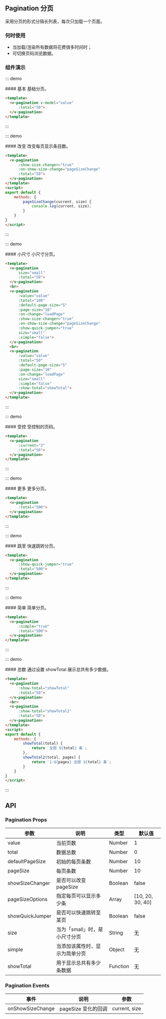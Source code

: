 <script>
export default {
    data: ()=> ({
        value: 1
    }),
    methods: {
        pageSizeChange(current, size) {
            console.log(current, size);
        },
        showTotal(total) {
            return `全部 ${total} 条`;
        },
        showTotal2(total,pages) {
            return `1-${pages} 全部 ${total} 条`;
        },
        loadPage(i) {
          	console.log('cb' + i);
        }
    }
}
</script>

## Pagination 分页

采用分页的形式分隔长列表，每次只加载一个页面。

### 何时使用
- 当加载/渲染所有数据将花费很多时间时；
- 可切换页码浏览数据。

### 组件演示
::: demo
<summary>
  #### 基本
  基础分页。
</summary>

```html
<template>
  <v-pagination v-model="value"
      :total="50">
  </v-pagination>
</template>
```

:::

::: demo
<summary>
  #### 改变
  改变每页显示条目数。
</summary>

```html
<template>
  <v-pagination
      :show-size-changer="true"
      :on-show-size-change="pageSizeChange"
      :total="50">
  </v-pagination>
</template>
<script>
export default {
    methods: {
        pageSizeChange(current, size) {
            console.log(current, size);
        }
    }
}
</script>
```

:::

::: demo
<summary>
  #### 小尺寸
  小尺寸分页。
</summary>

```html
<template>
  <v-pagination
      size="small"
      :total="50">
  </v-pagination>
  <br>
  <v-pagination
      :value="value"
      :total="100"
      :default-page-size="5"
      :page-size="10"
      :on-change="loadPage"
      :show-size-changer="true"
      :on-show-size-change="pageSizeChange"
      :show-quick-jumper="true"
      size="small"
      :simple="false">
  </v-pagination>
  <br>
  <v-pagination
      :value="value"
      :total="50"
      :default-page-size="5"
      :page-size="10"
      :on-change="loadPage"
      size="small"
      :simple="false"
      :show-total="showTotal">
  </v-pagination>
</template>
```

:::

::: demo
<summary>
  #### 受控
  受控制的页码。
</summary>

```html
<template>
  <v-pagination
      :current="3"
      :total="50">
  </v-pagination>
</template>
```

:::

::: demo
<summary>
  #### 更多
  更多分页。
</summary>

```html
<template>
  <v-pagination
      :total="500">
  </v-pagination>
</template>
```

:::

::: demo
<summary>
  #### 跳至
  快速跳转分页。
</summary>

```html
<template>
  <v-pagination
      :show-quick-jumper="true"
      :total="500">
  </v-pagination>
</template>
```

:::

::: demo
<summary>
  #### 简单
  简单分页。
</summary>

```html
<template>
  <v-pagination
      :simple="true"
      :total="500">
  </v-pagination>
</template>
```

:::

::: demo
<summary>
  #### 总数
  通过设置 showTotal 展示总共有多少数据。
</summary>

```html
<template>
  <v-pagination
      :show-total="showTotal"
      :total="50">
  </v-pagination>
  <br>
  <v-pagination
      :show-total="showTotal2"
      :total="50">
  </v-pagination>
</template>
<script>
export default {
    methods: {
        showTotal(total) {
            return `全部 ${total} 条`;
        },
        showTotal2(total, pages) {
            return `1-${pages} 全部 ${total} 条`;
        }
    }
}
</script>
```

:::

## API
### Pagination Props
| 参数        | 说明           | 类型               | 默认值       |
|------------|----------------|-------------------|-------------|
| value    | 当前页数 | Number | 1 |
| total | 数据总数 | Number | 0 |
| defaultPageSize | 初始的每页条数 | Number | 10 |
| pageSize    | 每页条数 | Number | 10 |
| showSizeChanger | 是否可以改变 pageSize | Boolean | false |
| pageSizeOptions | 指定每页可以显示多少条 | Array | [10, 20, 30, 40] |
| showQuickJumper | 是否可以快速跳转至某页 | Boolean | false |
| size | 当为「small」时，是小尺寸分页 | String | 无 |
| simple | 当添加该属性时，显示为简单分页 | Object | 无 |
| showTotal    | 用于显示总共有多少条数据 | Function | 无 |

### Pagination Events
| 事件        | 说明           | 参数        |
|------------|----------------|------------|
| onShowSizeChange    | pageSize 变化的回调 | current, size |
